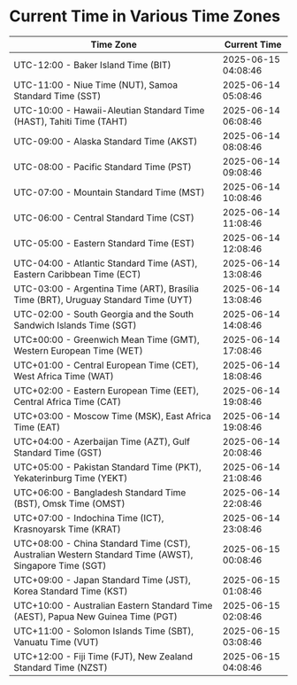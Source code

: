 # Current Time in Various Time Zones

| Time Zone | Current Time |
|-----------|--------------|
| UTC-12:00 - Baker Island Time (BIT) | 2025-06-15 04:08:46 |
| UTC-11:00 - Niue Time (NUT), Samoa Standard Time (SST) | 2025-06-14 05:08:46 |
| UTC-10:00 - Hawaii-Aleutian Standard Time (HAST), Tahiti Time (TAHT) | 2025-06-14 06:08:46 |
| UTC-09:00 - Alaska Standard Time (AKST) | 2025-06-14 08:08:46 |
| UTC-08:00 - Pacific Standard Time (PST) | 2025-06-14 09:08:46 |
| UTC-07:00 - Mountain Standard Time (MST) | 2025-06-14 10:08:46 |
| UTC-06:00 - Central Standard Time (CST) | 2025-06-14 11:08:46 |
| UTC-05:00 - Eastern Standard Time (EST) | 2025-06-14 12:08:46 |
| UTC-04:00 - Atlantic Standard Time (AST), Eastern Caribbean Time (ECT) | 2025-06-14 13:08:46 |
| UTC-03:00 - Argentina Time (ART), Brasília Time (BRT), Uruguay Standard Time (UYT) | 2025-06-14 13:08:46 |
| UTC-02:00 - South Georgia and the South Sandwich Islands Time (SGT) | 2025-06-14 14:08:46 |
| UTC±00:00 - Greenwich Mean Time (GMT), Western European Time (WET) | 2025-06-14 17:08:46 |
| UTC+01:00 - Central European Time (CET), West Africa Time (WAT) | 2025-06-14 18:08:46 |
| UTC+02:00 - Eastern European Time (EET), Central Africa Time (CAT) | 2025-06-14 19:08:46 |
| UTC+03:00 - Moscow Time (MSK), East Africa Time (EAT) | 2025-06-14 19:08:46 |
| UTC+04:00 - Azerbaijan Time (AZT), Gulf Standard Time (GST) | 2025-06-14 20:08:46 |
| UTC+05:00 - Pakistan Standard Time (PKT), Yekaterinburg Time (YEKT) | 2025-06-14 21:08:46 |
| UTC+06:00 - Bangladesh Standard Time (BST), Omsk Time (OMST) | 2025-06-14 22:08:46 |
| UTC+07:00 - Indochina Time (ICT), Krasnoyarsk Time (KRAT) | 2025-06-14 23:08:46 |
| UTC+08:00 - China Standard Time (CST), Australian Western Standard Time (AWST), Singapore Time (SGT) | 2025-06-15 00:08:46 |
| UTC+09:00 - Japan Standard Time (JST), Korea Standard Time (KST) | 2025-06-15 01:08:46 |
| UTC+10:00 - Australian Eastern Standard Time (AEST), Papua New Guinea Time (PGT) | 2025-06-15 02:08:46 |
| UTC+11:00 - Solomon Islands Time (SBT), Vanuatu Time (VUT) | 2025-06-15 03:08:46 |
| UTC+12:00 - Fiji Time (FJT), New Zealand Standard Time (NZST) | 2025-06-15 04:08:46 |
